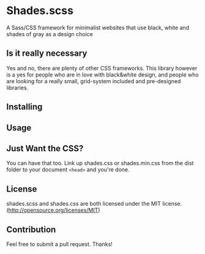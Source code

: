 # Shades.scss

A Sass/CSS framework for minimalist websites that use black, white and shades of gray as a design choice

## Is it really necessary

Yes and no, there are plenty of other CSS frameworks. This library however is a yes for people who are in love with black&white design, and people who are looking for a really small, grid-system included and pre-designed libraries.

## Installing


## Usage


## Just Want the CSS?

You can have that too. Link up shades.css or shades.min.css from the dist folder to your document `<head>` and you're done.

## License

shades.scss and shades.css are both licensed under the MIT license. (http://opensource.org/licenses/MIT)

## Contribution

Feel free to submit a pull request.
Thanks!
